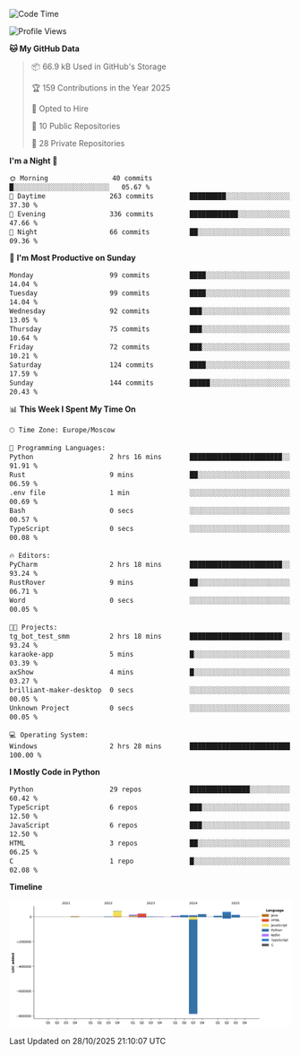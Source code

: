 <!--START_SECTION:waka-->
![Code Time](http://img.shields.io/badge/Code%20Time-837%20hrs%2036%20mins-blue)

![Profile Views](http://img.shields.io/badge/Profile%20Views-0-blue)

**🐱 My GitHub Data** 

> 📦 66.9 kB Used in GitHub's Storage 
 > 
> 🏆 159 Contributions in the Year 2025
 > 
> 💼 Opted to Hire
 > 
> 📜 10 Public Repositories 
 > 
> 🔑 28 Private Repositories 
 > 
**I'm a Night 🦉** 

```text
🌞 Morning                40 commits          █░░░░░░░░░░░░░░░░░░░░░░░░   05.67 % 
🌆 Daytime                263 commits         █████████░░░░░░░░░░░░░░░░   37.30 % 
🌃 Evening                336 commits         ████████████░░░░░░░░░░░░░   47.66 % 
🌙 Night                  66 commits          ██░░░░░░░░░░░░░░░░░░░░░░░   09.36 % 
```
📅 **I'm Most Productive on Sunday** 

```text
Monday                   99 commits          ████░░░░░░░░░░░░░░░░░░░░░   14.04 % 
Tuesday                  99 commits          ████░░░░░░░░░░░░░░░░░░░░░   14.04 % 
Wednesday                92 commits          ███░░░░░░░░░░░░░░░░░░░░░░   13.05 % 
Thursday                 75 commits          ███░░░░░░░░░░░░░░░░░░░░░░   10.64 % 
Friday                   72 commits          ███░░░░░░░░░░░░░░░░░░░░░░   10.21 % 
Saturday                 124 commits         ████░░░░░░░░░░░░░░░░░░░░░   17.59 % 
Sunday                   144 commits         █████░░░░░░░░░░░░░░░░░░░░   20.43 % 
```


📊 **This Week I Spent My Time On** 

```text
🕑︎ Time Zone: Europe/Moscow

💬 Programming Languages: 
Python                   2 hrs 16 mins       ███████████████████████░░   91.91 % 
Rust                     9 mins              ██░░░░░░░░░░░░░░░░░░░░░░░   06.59 % 
.env file                1 min               ░░░░░░░░░░░░░░░░░░░░░░░░░   00.69 % 
Bash                     0 secs              ░░░░░░░░░░░░░░░░░░░░░░░░░   00.57 % 
TypeScript               0 secs              ░░░░░░░░░░░░░░░░░░░░░░░░░   00.08 % 

🔥 Editors: 
PyCharm                  2 hrs 18 mins       ███████████████████████░░   93.24 % 
RustRover                9 mins              ██░░░░░░░░░░░░░░░░░░░░░░░   06.71 % 
Word                     0 secs              ░░░░░░░░░░░░░░░░░░░░░░░░░   00.05 % 

🐱‍💻 Projects: 
tg_bot_test_smm          2 hrs 18 mins       ███████████████████████░░   93.24 % 
karaoke-app              5 mins              █░░░░░░░░░░░░░░░░░░░░░░░░   03.39 % 
axShow                   4 mins              █░░░░░░░░░░░░░░░░░░░░░░░░   03.27 % 
brilliant-maker-desktop  0 secs              ░░░░░░░░░░░░░░░░░░░░░░░░░   00.05 % 
Unknown Project          0 secs              ░░░░░░░░░░░░░░░░░░░░░░░░░   00.05 % 

💻 Operating System: 
Windows                  2 hrs 28 mins       █████████████████████████   100.00 % 
```

**I Mostly Code in Python** 

```text
Python                   29 repos            ███████████████░░░░░░░░░░   60.42 % 
TypeScript               6 repos             ███░░░░░░░░░░░░░░░░░░░░░░   12.50 % 
JavaScript               6 repos             ███░░░░░░░░░░░░░░░░░░░░░░   12.50 % 
HTML                     3 repos             ██░░░░░░░░░░░░░░░░░░░░░░░   06.25 % 
C                        1 repo              █░░░░░░░░░░░░░░░░░░░░░░░░   02.08 % 
```



**Timeline**

![Lines of Code chart](https://raw.githubusercontent.com/adlemx/adlemx/main/assets/bar_graph.png)


 Last Updated on 28/10/2025 21:10:07 UTC
<!--END_SECTION:waka-->
